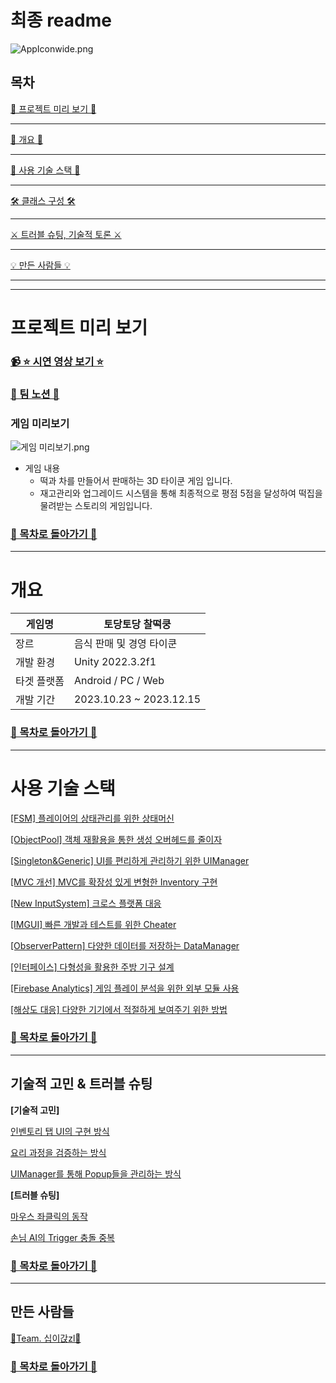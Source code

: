 # 최종 readme

![AppIconwide.png](%E1%84%8E%E1%85%AC%E1%84%8C%E1%85%A9%E1%86%BC%20readme%20223ab4c9585c4f9c8cfd1ec97ef038e3/AppIconwide.png)

## 목차

[📅 프로젝트 미리 보기 📅](about:blank#%ED%94%84%EB%A1%9C%EC%A0%9D%ED%8A%B8-%EB%AF%B8%EB%A6%AC-%EB%B3%B4%EA%B8%B0)

---

[💼 개요 💼](about:blank#%EA%B0%9C%EC%9A%94)

---

[📜 사용 기술 스택 📜](about:blank#%EA%B5%AC%ED%98%84-%EB%82%B4%EC%9A%A9)

---

[🛠 클래스 구성 🛠](about:blank#%ED%81%B4%EB%9E%98%EC%8A%A4-%EA%B5%AC%EC%84%B1)

---

[⚔️ 트러블 슈팅, 기술적 토론 ⚔️](about:blank#%ED%8A%B8%EB%9F%AC%EB%B8%94-%EC%8A%88%ED%8C%85-%EA%B8%B0%EC%88%A0%EC%A0%81-%ED%86%A0%EB%A1%A0)

---

[💡 만든 사람들 💡](about:blank#%EB%A7%8C%EB%93%A0-%EC%82%AC%EB%9E%8C%EB%93%A4)

---

---

# 프로젝트 미리 보기

### [📹 ⭐ 시연 영상 보기 ⭐](https://www.youtube.com/watch?v=e9uwlPD9TDc)

### [🌈 팀 노션 🌈](https://www.notion.so/zl-4c1a665e36aa4a47b40d4a064666cc6d?pvs=21)

### 게임 미리보기

![게임 미리보기.png](%E1%84%8E%E1%85%AC%E1%84%8C%E1%85%A9%E1%86%BC%20readme%20223ab4c9585c4f9c8cfd1ec97ef038e3/%25EA%25B2%258C%25EC%259E%2584_%25EB%25AF%25B8%25EB%25A6%25AC%25EB%25B3%25B4%25EA%25B8%25B0.png)

- 게임 내용
    - 떡과 차를 만들어서 판매하는 3D 타이쿤 게임 입니다.
    - 재고관리와 업그레이드 시스템을 통해 최종적으로 평점 5점을 달성하여 떡집을 물려받는 스토리의 게임입니다.

### [📌 목차로 돌아가기 📌](about:blank#%EB%AA%A9%EC%B0%A8)

---

# 개요

| 게임명 | 토당토당 찰떡쿵 |
| --- | --- |
| 장르 | 음식 판매 및 경영 타이쿤 |
| 개발 환경 | Unity 2022.3.2f1 |
| 타겟 플랫폼 | Android / PC / Web |
| 개발 기간 | 2023.10.23 ~ 2023.12.15 |

### [📌 목차로 돌아가기 📌](about:blank#%EB%AA%A9%EC%B0%A8)

---

# 사용 기술 스택

[[FSM] 플레이어의 상태관리를 위한 상태머신](https://www.notion.so/FSM-d6b630ee758e456eaa40d1a816ad1e0d?pvs=21)

[[ObjectPool] 객체 재활용을 통한 생성 오버헤드를 줄이자](https://www.notion.so/ObjectPool-55a46ec8479b4841853029ac736bbd6f?pvs=21)

[[Singleton&Generic] UI를 편리하게 관리하기 위한 UIManager](https://www.notion.so/Singleton-Generic-UI-UIManager-b0ddef3ed78a4971afc3fbd2d1fc4802?pvs=21)

[[MVC 개선] MVC를 확장성 있게 변형한 Inventory 구현](https://www.notion.so/MVC-MVC-Inventory-258c7b4c5d0243eabb2cb3374939bcee?pvs=21)

[[New InputSystem] 크로스 플랫폼 대응](https://www.notion.so/New-InputSystem-9f413502828e4c6db9e1233256be7b43?pvs=21)

[[IMGUI] 빠른 개발과 테스트를 위한 Cheater](https://www.notion.so/IMGUI-Cheater-3c35f323e76c43b4a104d2e34760a5b2?pvs=21)

[[ObserverPattern] 다양한 데이터를 저장하는 DataManager](https://www.notion.so/ObserverPattern-DataManager-dfcb69929bc544d28c74ef50aeb80009?pvs=21)

[[인터페이스] 다형성을 활용한 주방 기구 설계](https://www.notion.so/5a2fce0c88c14807862271b1dc49868c?pvs=21)

[[Firebase Analytics] 게임 플레이 분석을 위한 외부 모듈 사용](https://www.notion.so/Firebase-Analytics-0e00c5d6acae4bb1a26bf6beb77e0e8e?pvs=21)

[[해상도 대응] 다양한 기기에서 적절하게 보여주기 위한 방법](https://www.notion.so/cd689e07997546839af124154df6b003?pvs=21)

### [📌 목차로 돌아가기 📌](about:blank#%EB%AA%A9%EC%B0%A8)

---

## 기술적 고민 & 트러블 슈팅

**[기술적 고민]**

[인벤토리 탭 UI의 구현 방식](https://www.notion.so/UI-c51e361c674c4854bfce60bffdc3bb0e?pvs=21)

[요리 과정을 검증하는 방식](https://www.notion.so/f42615ae786d4e2c8fd2b90c0578a9ee?pvs=21)

[UIManager를 통해 Popup들을 관리하는 방식 ](https://www.notion.so/UIManager-Popup-872eb52b52ef4f9991b8e2cb62b62ef3?pvs=21)

**[트러블 슈팅]**

[마우스 좌클릭의 동작 ](https://www.notion.so/d9e07e65af2846ec85010b7245576f16?pvs=21)

[손님 AI의 Trigger 충돌 중복 ](https://www.notion.so/AI-Trigger-db6a20a01d874bd0b6a63f2ff3b2a0bb?pvs=21)

### [📌 목차로 돌아가기 📌](about:blank#%EB%AA%A9%EC%B0%A8)

---

## 만든 사람들

[🍡Team. 십이갅zl🐇](%E1%84%8E%E1%85%AC%E1%84%8C%E1%85%A9%E1%86%BC%20readme%20223ab4c9585c4f9c8cfd1ec97ef038e3/%F0%9F%8D%A1Team%20%E1%84%89%E1%85%B5%E1%86%B8%E1%84%8B%E1%85%B5%E1%84%80%E1%85%A1%E1%86%ACzl%F0%9F%90%87%20949b6aa41e7240b883f417a8374ef68b.csv)

### [📌 목차로 돌아가기 📌](about:blank#%EB%AA%A9%EC%B0%A8)